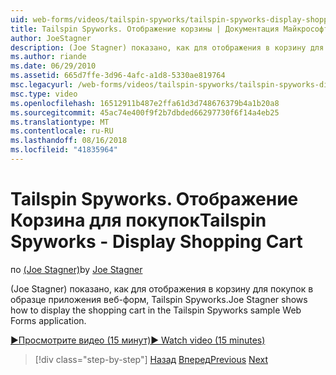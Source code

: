 ```yaml
---
uid: web-forms/videos/tailspin-spyworks/tailspin-spyworks-display-shopping-cart
title: Tailspin Spyworks. Отображение корзины | Документация Майкрософт
author: JoeStagner
description: (Joe Stagner) показано, как для отображения в корзину для покупок в образце приложения веб-форм, Tailspin Spyworks.
ms.author: riande
ms.date: 06/29/2010
ms.assetid: 665d7ffe-3d96-4afc-a1d8-5330ae819764
msc.legacyurl: /web-forms/videos/tailspin-spyworks/tailspin-spyworks-display-shopping-cart
msc.type: video
ms.openlocfilehash: 16512911b487e2ffa61d3d748676379b4a1b20a8
ms.sourcegitcommit: 45ac74e400f9f2b7dbded66297730f6f14a4eb25
ms.translationtype: MT
ms.contentlocale: ru-RU
ms.lasthandoff: 08/16/2018
ms.locfileid: "41835964"
---
```

<a name="tailspin-spyworks---display-shopping-cart"></a><span data-ttu-id="d6ccc-103">Tailspin Spyworks. Отображение Корзина для покупок</span><span class="sxs-lookup"><span data-stu-id="d6ccc-103">Tailspin Spyworks - Display Shopping Cart</span></span>
====================
<span data-ttu-id="d6ccc-104">по [(Joe Stagner)](https://github.com/JoeStagner)</span><span class="sxs-lookup"><span data-stu-id="d6ccc-104">by [Joe Stagner](https://github.com/JoeStagner)</span></span>

<span data-ttu-id="d6ccc-105">(Joe Stagner) показано, как для отображения в корзину для покупок в образце приложения веб-форм, Tailspin Spyworks.</span><span class="sxs-lookup"><span data-stu-id="d6ccc-105">Joe Stagner shows how to display the shopping cart in the Tailspin Spyworks sample Web Forms application.</span></span>

[<span data-ttu-id="d6ccc-106">&#9654;Просмотрите видео (15 минут)</span><span class="sxs-lookup"><span data-stu-id="d6ccc-106">&#9654; Watch video (15 minutes)</span></span>](https://channel9.msdn.com/Blogs/ASP-NET-Site-Videos/tailspin-spyworks-display-shopping-cart)

> [!div class="step-by-step"]
> <span data-ttu-id="d6ccc-107">[Назад](tailspin-spyworks-adding-items-to-the-shopping-cart.md)
> [Вперед](tailspin-spyworks-update-the-shopping-cart.md)</span><span class="sxs-lookup"><span data-stu-id="d6ccc-107">[Previous](tailspin-spyworks-adding-items-to-the-shopping-cart.md)
[Next](tailspin-spyworks-update-the-shopping-cart.md)</span></span>
